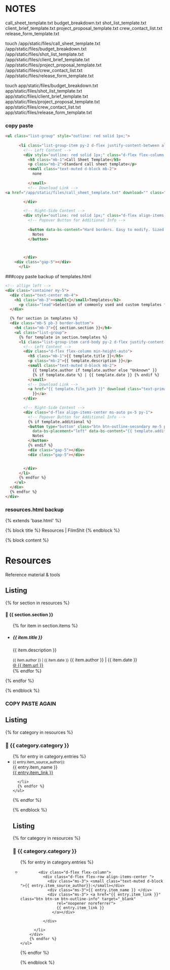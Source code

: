 # NOTES


call_sheet_template.txt
budget_breakdown.txt
shot_list_template.txt
client_brief_template.txt
project_proposal_template.txt
crew_contact_list.txt
release_form_template.txt


touch /app/static/files/call_sheet_template.txt /app/static/files/budget_breakdown.txt /app/static/files/shot_list_template.txt /app/static/files/client_brief_template.txt /app/static/files/project_proposal_template.txt /app/static/files/crew_contact_list.txt /app/static/files/release_form_template.txt


touch app/static/files/budget_breakdown.txt app/static/files/shot_list_template.txt app/static/files/client_brief_template.txt app/static/files/project_proposal_template.txt app/static/files/crew_contact_list.txt app/static/files/release_form_template.txt



### copy paste


```html
<ul class="list-group" style="outline: red solid 1px;">
      
      <li class="list-group-item py-2 d-flex justify-content-between align-items-center min-height-auto card-body" style="outline: red solid 1px;">
        <!-- Left Content -->
        <div style="outline: red solid 1px;" class="d-flex flex-column min-height-auto">
          <h5 class="mb-1">Call Sheet Template</h5>
          <p class="mb-2">Standard call sheet template</p>
          <small class="text-muted d-block mb-2">
            none
            
          </small>
          <!-- Download Link -->
<a href="/app/static/files/call_sheet_template.txt" download="" class="align-bottom text-primary mb-0">cs_job.txt</a>

        </div>

        <!-- Right-Side Content -->
        <div style="outline: red solid 1px;" class="d-flex align-items-center bd-highlight p-5">
          <!-- Popover Button for Additional Info -->
          
          <button data-bs-content="Hard borders. Easy to modify. Sized for page print." data-bs-placement="left" data-bs-toggle="popover" class="btn btn-outline-secondary me-5 bd-highlight px-3 py-0 flex-shrink-0	" type="button">
            Notes
          </button>
          


        </div>
    <div class="gap-5"></div>
      </li>


```



###copy paste backup of templates.html


```html
<!-- allign left -->
<div class="container my-5">
  <div class="text-center mb-4">
    <h1 class="mb-3"><small>📂</small>Templates</h2>
      <p class="lead">Selection of commonly used and custom templates for film production</p>
  </div>

  {% for section in templates %}
  <div class="mb-5 pb-3 border-bottom">
    <h4 class="mb-3">{{ section.section }}</h4>
    <ul class="list-group">
      {% for template in section.templates %}
      <li class="list-group-item card-body py-2 d-flex justify-content-between align-items-center min-height-auto">
        <!-- Left Content -->
        <div class="d-flex flex-column min-height-auto">
          <h5 class="mb-1">{{ template.title }}</h5>
          <p class="mb-2">{{ template.description }}</p>
          <small class="text-muted d-block mb-2">
            {{ template.author if template.author else "Unknown" }}
            {% if template.date %} | {{ template.date }} {% endif %}
          </small>
          <!-- Download Link -->
          <a href="{{ template.file_path }}" download class="text-primary align-bottom mb-0">{{ template.file_name
            }}</a>
        </div>

        <!-- Right-Side Content -->
        <div class="d-flex align-items-center ms-auto px-5 py-1">
          <!-- Popover Button for Additional Info -->
          {% if template.additional %}
          <button type="button" class="btn btn-outline-secondary me-5 px-3 py-0 flex-shrink-0" data-bs-toggle="popover"
            data-bs-placement="left" data-bs-content="{{ template.additional }}">
            Notes
          </button>
          {% endif %}
          <div class="gap-5"></div>
          <div class="gap-5"></div>


        </div>
      </li>
      {% endfor %}
    </ul>
  </div>
  {% endfor %}
</div>

```


### resources.html backup

{% extends 'base.html' %}

{% block title %}
Resources | FilmShit
{% endblock %}

{% block content %}


<div class="text-center mb-4">
  <h1 class="mb-3">Resources</h1>
  <p class="lead">Reference material & tools</p>
</div>



<h2 class="text-center">Listing</h2>
<div class="directory-grid">
  {% for section in resources %}
  <div class="directory-section mb-5 pb-3 border-bottom">
    <h4 class="mb-3">📁 {{ section.section }}</h4>
    <ul class="list-group">
      {% for item in section.items %}
      <li class="list-group-item card-body py-2 d-flex justify-content-between align-items-center min-height-auto">
        <div class="d-flex flex-column min-height-auto">
          <h5 class="mb-1">{{ item.title }}</h5>
          <p class="mb-1">{{ item.description }}</p>
          <small class="text-muted d-block mb-2">{{ item.author }} | {{ item.date }}</small>
          {{ item.author }} | {{ item.date }}</small>
        </div>
        <div class="d-flex align-items-center ms-auto px-5 py-1">
          <a href="{{ item.url }}" class="btn btn-sm btn-outline-info" target="_blank" rel="noopener noreferrer">🌐 {{
            item.url }}</a>
        </div>
      </li>
      {% endfor %}
    </ul>
  </div>
  {% endfor %}
</div>

{% endblock %}


### COPY PASTE AGAIN


<h2 class="text-center">Listing</h2>
<div class="directory-grid">
  {% for category in resources %}
  <div class="directory-section mb-5 pb-3 border-bottom">
    <h3 class="mb-3">📁 {{ category.category }}</h3>
    <ul class="list-group">
      {% for entry in category.entries %}
      <li class="list-group-item card-body py-2 d-flex justify-content-between align-items-center min-height-auto">
        <div class="d-flex flex-column">
          <div class="d-flex flex-row align-items-center">
            <div> <small class="text-muted d-block ms-3">{{ entry.item_source_author}}:</small></div>
            <div class="ms-3">{{ entry.item_name }} </div>
            <div class="ms-3"> <a href="{{ entry.item_link }}" class="btn btn-sm btn-outline-info" target="_blank"
                rel="noopener noreferrer">
                {{ entry.item_link }}
              </a></div>


      </li>
      {% endfor %}
    </ul>
  </div>
  {% endfor %}
</div>

{% endblock %}


####


<h2 class="text-center">Listing</h2>
<div class="directory-grid">
  {% for category in resources %}
  <div class="directory-section mb-5 pb-3 border-bottom">
    <h3 class="mb-3">📁 {{ category.category }}</h3>
    <ul class="list-group">
      {% for entry in category.entries %}
      <div class="bs-component">
        <div class="card border-light py-3">
          <li class="list-group-item card-body d-flex justify-content-between align-items-center">

            <div class="d-flex flex-column">
              <div class="d-flex flex-row align-items-center ">
                <div class="ms-3"> <small class="text-muted d-block ">{{ entry.item_source_author}}:</small></div>
                <div class="ms-3">{{ entry.item_name }} </div>
                <div class="ms-3"> <a href="{{ entry.item_link }}" class="btn btn-sm btn-outline-info" target="_blank"
                    rel="noopener noreferrer">
                    {{ entry.item_link }}
                  </a></div>

              </div>

          </li>
        </div>
        {% endfor %}
    </ul>
  </div>
  {% endfor %}
</div>

{% endblock %}